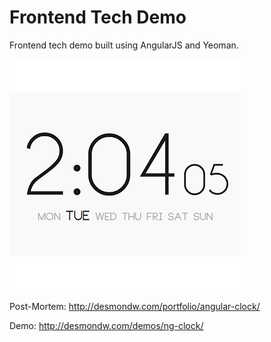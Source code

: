 Frontend Tech Demo
========

Frontend tech demo built using AngularJS and Yeoman.

![Minimal Clock](/screenshot.png)

Post-Mortem: http://desmondw.com/portfolio/angular-clock/

Demo: http://desmondw.com/demos/ng-clock/
